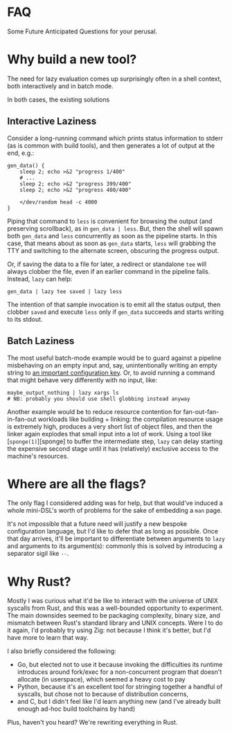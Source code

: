 # FAQ

Some Future Anticipated Questions for your perusal.

# Why build a new tool?

The need for lazy evaluation comes up surprisingly often in a shell context, both interactively and in batch mode.

In both cases, the existing solutions

## Interactive Laziness

Consider a long-running command which prints status information to stderr (as is common with build tools), and then generates a lot of output at the end, e.g.:

```shell
gen_data() {
    sleep 2; echo >&2 "progress 1/400"
    # ...
    sleep 2; echo >&2 "progress 399/400"
    sleep 2; echo >&2 "progress 400/400"

    </dev/random head -c 4000
}
```

Piping that command to `less` is convenient for browsing the output (and preserving scrollback), as in `gen_data | less`. But, then the shell will spawn both `gen_data` and `less` concurrently as soon as the pipeline starts. In this case, that means about as soon as `gen_data` starts, `less` will grabbing the TTY and switching to the alternate screen, obscuring the progress output.

Or, if saving the data to a file for later, a redirect or standalone `tee` will always clobber the file, even if an earlier command in the pipeline fails. Instead, `lazy` can help:

```shell
gen_data | lazy tee saved | lazy less
```

The intention of that sample invocation is to emit all the status output, then clobber `saved` and execute `less` only if `gen_data` succeeds and starts writing to its stdout.

## Batch Laziness

The most useful batch-mode example would be to guard against a pipeline misbehaving on an empty input and, say, unintentionally writing an empty string to [an important configuration key][cf-incident]. Or, to avoid running a command that might behave very differently with no input, like:

```shell
maybe_output_nothing | lazy xargs ls
# NB: probably you should use shell globbing instead anyway
```

Another example would be to reduce resource contention for fan-out-fan-in-fan-out workloads like building + linking: the compilation resource usage is extremely high, produces a very short list of object files, and then the linker again explodes that small input into a lot of work. Using a tool like [`sponge(1)`][sponge] to buffer the intermediate step, `lazy` can delay starting the expensive second stage until it has (relatively) exclusive access to the machine's resources.

[cf-incident]: https://blog.cloudflare.com/pipefail-how-a-missing-shell-option-slowed-cloudflare-down/

# Where are all the flags?

The only flag I considered adding was for help, but that would've induced a whole mini-DSL's worth of problems for the sake of embedding a `man` page.

It's not impossible that a future need will justify a new bespoke configuration language, but I'd like to defer that as long as possible. Once that day arrives, it'll be important to differentiate between arguments to `lazy` and arguments to its argument(s): commonly this is solved by introducing a separator sigil like `--`.

# Why Rust?

Mostly I was curious what it'd be like to interact with the universe of UNIX syscalls from Rust, and this was a well-bounded opportunity to experiment. The main downsides seemed to be packaging complexity, binary size, and mismatch between Rust's standard library and UNIX concepts. Were I to do it again, I'd probably try using Zig: not because I think it's better, but I'd have more to learn that way.

I also briefly considered the following:

- Go, but elected not to use it because invoking the difficulties its runtime introduces around fork/exec for a non-concurrent program that doesn't allocate (in userspace), which seemed a heavy cost to pay
- Python, because it's an excellent tool for stringing together a handful of syscalls, but chose not to because of distribution concerns,
- and C, but I didn't feel like I'd learn anything new (and I've already built enough ad-hoc build toolchains by hand)

Plus, haven't you heard? We're rewriting everything in Rust.
